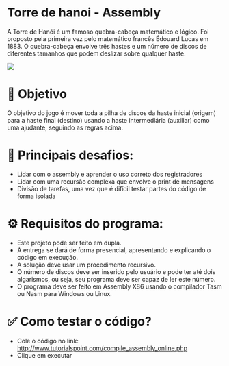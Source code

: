 # Torre de hanoi - Assembly
A Torre de Hanói é um famoso quebra-cabeça matemático e lógico. Foi proposto pela primeira vez pelo matemático francês Édouard Lucas em 1883. O quebra-cabeça envolve três hastes e um número de discos de diferentes tamanhos que podem deslizar sobre qualquer haste.

<img src="https://i.ytimg.com/vi/CrBTg0nms2Y/hq720.jpg?sqp=-oaymwEhCK4FEIIDSFryq4qpAxMIARUAAAAAGAElAADIQj0AgKJD&rs=AOn4CLAQwhkSrXUlPnw5jgegizo8qr8veg" />

# 🎯 Objetivo
O objetivo do jogo é mover toda a pilha de discos da haste inicial (origem) para a haste final (destino) usando a haste intermediária (auxiliar) como uma ajudante, seguindo as regras acima.

# 🔨 Principais desafios:
- Lidar com o assembly e aprender o uso correto dos registradores
- Lidar com uma recursão complexa que envolve o print de mensagens
- Divisão de tarefas, uma vez que é difícil testar partes do código de forma isolada

# ⚙️ Requisitos do programa:
- Este projeto pode ser feito em dupla.
- A entrega se dará de forma presencial, apresentando e explicando o código em execução.
- A solução deve usar um procedimento recursivo.
- O número de discos deve ser inserido pelo usuário e pode ter até dois algarismos, ou seja, seu programa deve ser capaz de ler este número.
- O programa deve ser feito em Assembly X86 usando o compilador Tasm ou  Nasm para Windows ou Linux.

# ✅ Como testar o código?
- Cole o código no link: http://www.tutorialspoint.com/compile_assembly_online.php
- Clique em executar
